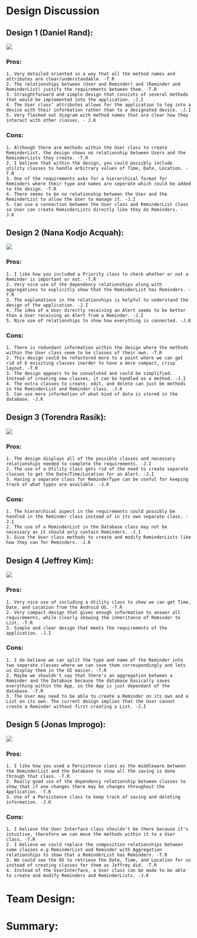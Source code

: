 # Design Discussion

## Design 1 (Daniel Rand):

![](images/Daniel.png)

### Pros:
    1. Very detailed oriented in a way that all the method names and attributes are clear/understandable. -T.R
    2. The relationships between (User and Reminder) and (Reminder and ReminderList) justify the requirements between them. -T.R
    3. Straightforward and simple design that consists of several methods that would be implemented into the application. -J.I
    4. The User class’ attributes allows for the application to log into a device with their information rather than to a designated device. -J.I
	5. Very fleshed out diagram with method names that are clear how they interact with other classes. - J.K


### Cons:
    1. Although there are methods within the User class to create ReminderList, the design shows no relationship between Users and the ReminderLists they create. -T.R
    2. I believe that within the design, you could possibly include utility classes to handle arbitrary values of Time, Date, Location. -T.R
    3. One of the requirements asks for a hierarchical format for Reminders where their type and names are seperate which could be added to the design. -T.R
    4. There seems to be no relationship between the User and the ReminderList to allow the User to manage it. -J.I
	5. Can use a connection between the User class and ReminderList class so User can create ReminderLists directly like they do Reminders. - J.K

## Design 2 (Nana Kodjo Acquah):

![](images/Kodjo.png)

### Pros:
    1. I like how you included a Priority class to check whether or not a Reminder is important or not. -T.R
    2. Very nice use of the dependency relationships along with aggregations to explicitly show that the ReminderList has Reminders. -T.R
    3. The explanations in the relationships is helpful to understand the design of the application. -J.I
    4. The idea of a User directly receiving an Alert seems to be better than a User receiving an Alert from a Reminder. -J.I
	5. Nice use of relationships to show how everything is connected. -J.K

### Cons:
    1. There is redundant information within the design where the methods within the User class seem to be classes of their own. -T.R
    2. This design could be refactored more to a point where we can get rid of 6 exisiting classes inorder to have a more compact, crisp layout. -T.R
    3. The design appears to be convoluted and could be simplified. Instead of creating new classes, it can be handled as a method. -J.I
	4. The extra classes to create, edit, and delete can just be methods in the ReminderList and Reminder class. -J.K
	5. Can use more information of what kind of data is stored in the database. -J.K


## Design 3 (Torendra Rasik):

![](images/Torendra.png)

### Pros:
    1. The design displays all of the possible classes and necessary relationships needed to complete the requirements. -J.I
    2. The use of a Utility class gets rid of the need to create separate classes to get the Date/Time/Location for an Alert. -J.I
	3. Having a separate class for ReminderType can be useful for keeping track of what types are available. -J.K

### Cons:
    1. The hierarchical aspect in the requirements could possibly be handled in the Reminder class instead of in its own separate class. -J.I
    2. The use of a ReminderList in the Database class may not be necessary as it should only contain Reminders. -J.I
	3. Give the User class methods to create and modify ReminderLists like how they can for Reminders. -J.K


## Design 4 (Jeffrey Kim):

![](images/Jeffrey.png)

### Pros:
    1. Very nice use of including a Utility class to show we can get Time, Date, and Location from the Android OS. -T.R
    2. Very compact design that gives enough information to answer all requirements, while clearly showing the inheritance of Reminder to List. -T.R
    3. Simple and clear design that meets the requirements of the application. -J.I
    

### Cons:
    1. I do believe we can split the type and name of the Reminder into two seperate classes where we can save them correspondingly and lets us display them in the UI easier. -T.R
    2. Maybe we shouldn't say that there's an aggregation between a Reminder and the Database because the database basically saves everything within the App, so the App is just dependant of the database. -T.R
    3. The User may need to be able to create a Reminder on its own and a List on its own. The current design implies that the User cannot create a Reminder without first creating a List. -J.I

## Design 5 (Jonas Improgo):

![](images/Jonas.png)

### Pros:
    1. I like how you used a Persistence class as the middleware between the ReminderList and the Database to show all the saving is done through that class. -T.R
    2. Really good use of the dependency relationship between classes to show that if one changes there may be changes throughout the Application. -T.R
	3. Use of a Persistence class to keep track of saving and deleting information. -J.K

### Cons:
    1. I believe the User Interface class shouldn't be there because it's intuitive, therefore we can move the methods within it to a User class. -T.R
    2. I believe we could replace the composition relationships between some classes e.g ReminderList and Reminder with Aggregation relationships to show that a ReminderList has Reminders. -T.R
    3. We could see the OS to retrieve the Date, Time, and Location for us instead of creating classes for them as Jeffrey did. -T.R
	4. Instead of the UserInterface, a User class can be made to be able to create and modify Reminders and ReminderLists. -J.K

# Team Design:

# Summary:



